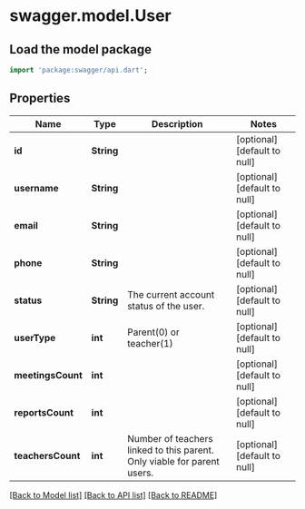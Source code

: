 # swagger.model.User

## Load the model package
```dart
import 'package:swagger/api.dart';
```

## Properties
Name | Type | Description | Notes
------------ | ------------- | ------------- | -------------
**id** | **String** |  | [optional] [default to null]
**username** | **String** |  | [optional] [default to null]
**email** | **String** |  | [optional] [default to null]
**phone** | **String** |  | [optional] [default to null]
**status** | **String** | The current account status of the user. | [optional] [default to null]
**userType** | **int** | Parent(0) or teacher(1) | [optional] [default to null]
**meetingsCount** | **int** |  | [optional] [default to null]
**reportsCount** | **int** |  | [optional] [default to null]
**teachersCount** | **int** | Number of teachers linked to this parent. Only viable for parent users. | [optional] [default to null]

[[Back to Model list]](../README.md#documentation-for-models) [[Back to API list]](../README.md#documentation-for-api-endpoints) [[Back to README]](../README.md)


